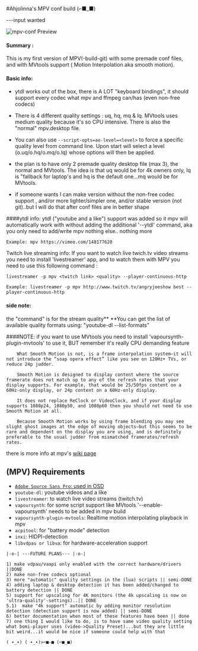 #Ahjolinna's MPV conf build (⌐■_■)


---input wanted

![mpv-conf Preview](http://i.imgur.com/5B881oX.png)

#### Summary : 
This is my first version of MPV(-build-git) with some premade conf files, and with MVtools support ( Motion Interpolation aka smooth motion).

#### Basic info:
* ytdl works out of the box, there is A LOT "keyboard bindings", it should support every codec what mpv and ffmpeg can/has (even non-free codecs)

* There is 4 different quality settings : uq, hq, mq & lq. MVtools uses medium quality because it's so CPU intensive. There is also the "normal" mpv.desktop file.

* You can also use `--script-opts=ao-level=<level>` to force a specific quality level from command line. Upon start will select a level (o.uq/o.hq/o.mq/o.lq) whose options will then be applied.

* the plan is to have only 2 premade quality desktop file (max 3), the normal and MVtools. The idea is that uq would be for 4k owners only, lq is "fallback for laptop's and hq is the default one...mq would be for MVtools.

* if someone wants I can make version without the non-free codec support , and/or more lighter/simpler one, and/or stable version (not git)..but I will do that after conf files are in better shape

####ytdl info:
ytdl ("youtube and a like") support  was  added so it mpv will automatically work with without adding the additional '--ytdl' command, aka you only need to add/write mpv <link> nothing else.. nothing more
```
Example: mpv https://vimeo.com/148177620
```
Twitch live streaming info: If you want to watch live twich.tv video streams you need to install 'livestreamer' app, and to watch them with MPV you need to use this following command :
```
livestreamer -p mpv <twitch link> <quality> --player-continuous-http
``` 
```
Example: livestreamer -p mpv http://www.twitch.tv/angryjoeshow best --player-continuous-http
```

#### side note:
the <quality> "command" is for the stream quality** 
**You can get the list of available quality formats using:  "youtube-dl <link>  --list-formats"

####NOTE:
if you want to use MVtools you need to install 'vapoursynth-plugin-mvtools' to use it, BUT remember it's really CPU demanding feature
```
    What Smooth Motion is not, is a frame interpolation system—it will not introduce the “soap opera effect” like you see on 120Hz+ TVs, or reduce 24p judder.

    Smooth Motion is designed to display content where the source framerate does not match up to any of the refresh rates that your display supports. For example, that would be 25/50fps content on a 60Hz-only display, or 24p content on a 60Hz-only display.

    It does not replace ReClock or VideoClock, and if your display supports 1080p24, 1080p50, and 1080p60 then you should not need to use Smooth Motion at all.

    Because Smooth Motion works by using frame blending you may see slight ghost images at the edge of moving objects—but this seems to be rare and dependent on the display you are using, and is definitely preferable to the usual judder from mismatched framerates/refresh rates.
```

there is more info at mpv's [wiki page](https://github.com/mpv-player/mpv/wiki/Interpolation)

## (MPV) Requirements
* [`Adobe Source Sans Pro`: used in OSD](http://adobe-fonts.github.io/source-sans-pro/)
* `youtube-dl`: youtube videos and a like
* `livestreamer`: to watch live video streams (twitch.tv)
* `vapoursynth`: for some script support like MVtools '--enable-vapoursynth' needs to be added in mpv build
* `vapoursynth-plugin-mvtools`: Realtime motion interpolating playback in mpv
* `acpitool`: for "battery mode" detection
* `inxi`: HIDPI-detection
* `libvdpau or libva`: for hardware-acceleration support

`|-o-| ---FUTURE PLANS--- |-o-|`
```
1) make vdpau/vaapi only enabled with the correct hardware/drivers ||DONE
2) make non-free codecs optional
3) more "automatic" quality settings in the (lua) scripts || semi-DONE
4) adding laptop & desktop detection it has been added/changed to battery detection || DONE
5) support for upscaling for 4K monitors (the 4k upscaling is now on 'ultra-quality'-settings)..|| DONE
5.1)  make "4k support" automatic by adding monitor resolution detection (detection support is now added) || semi-DONE
6) better documentation when most of these features have been || done
7) one thing I would like to do, is to have same video quality setting  what bomi-player uses (video->Quality Preset)...but they are little bit weird...it would be nice if someone could help with that
```
`( ∙_∙) ( ∙_∙)>⌐■-■ (⌐■_■)`

